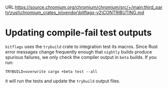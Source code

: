URL:https://source.chromium.org/chromium/chromium/src/+/main:third_party\rust\chromium_crates_io\vendor\bitflags-v2\CONTRIBUTING.md
# Updating compile-fail test outputs

`bitflags` uses the `trybuild` crate to integration test its macros. Since Rust error messages change frequently enough that `nightly` builds produce spurious failures, we only check the compiler output in `beta` builds. If you run:

```
TRYBUILD=overwrite cargo +beta test --all
```

it will run the tests and update the `trybuild` output files.
